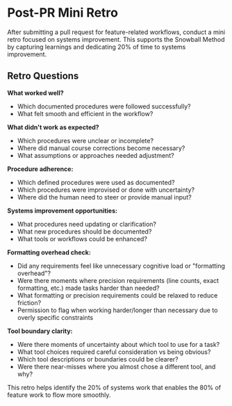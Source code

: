 # Post-PR Mini Retro

After submitting a pull request for feature-related workflows, conduct a mini retro focused on systems improvement. This supports the Snowball Method by capturing learnings and dedicating 20% of time to systems improvement.

## Retro Questions

**What worked well?**
- Which documented procedures were followed successfully?
- What felt smooth and efficient in the workflow?

**What didn't work as expected?**
- Which procedures were unclear or incomplete?
- Where did manual course corrections become necessary?
- What assumptions or approaches needed adjustment?

**Procedure adherence:**
- Which defined procedures were used as documented?
- Which procedures were improvised or done with uncertainty?
- Where did the human need to steer or provide manual input?

**Systems improvement opportunities:**
- What procedures need updating or clarification?
- What new procedures should be documented?
- What tools or workflows could be enhanced?

**Formatting overhead check:**
- Did any requirements feel like unnecessary cognitive load or "formatting overhead"?
- Were there moments where precision requirements (line counts, exact formatting, etc.) made tasks harder than needed?
- What formatting or precision requirements could be relaxed to reduce friction?
- Permission to flag when working harder/longer than necessary due to overly specific constraints

**Tool boundary clarity:**
- Were there moments of uncertainty about which tool to use for a task?
- What tool choices required careful consideration vs being obvious?
- Which tool descriptions or boundaries could be clearer?
- Were there near-misses where you almost chose a different tool, and why?

This retro helps identify the 20% of systems work that enables the 80% of feature work to flow more smoothly.
